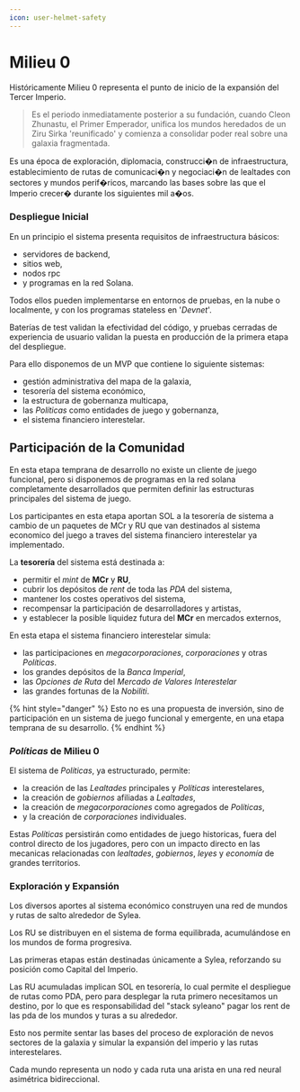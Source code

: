 ```yaml
---
icon: user-helmet-safety
---
```


# Milieu 0

Históricamente Milieu 0 representa el punto de inicio de la expansión del Tercer Imperio.

> Es el periodo inmediatamente posterior a su fundación, cuando Cleon Zhunastu, el Primer Emperador, unifica los mundos heredados de un Ziru Sirka 'reunificado' y comienza a consolidar poder real sobre una galaxia fragmentada.

Es una época de exploración, diplomacia, construcci�n de infraestructura, establecimiento de rutas de comunicaci�n y negociaci�n de lealtades con sectores y mundos perif�ricos, marcando las bases sobre las que el Imperio crecer� durante los siguientes mil a�os.

### Despliegue Inicial

En un principio el sistema presenta requisitos de infraestructura básicos:

* servidores de backend,
* sitios web,
* nodos rpc
* y programas en la red Solana.

Todos ellos pueden implementarse en entornos de pruebas, en la nube o localmente, y con los programas stateless en '_Devnet_'.

Baterías de test validan la efectividad del código, y pruebas cerradas de experiencia de usuario validan la puesta en producción de la primera etapa del despliegue.

Para ello disponemos de un MVP que contiene lo siguiente sistemas:

* gestión administrativa del mapa de la galaxia,
* tesorería del sistema económico,
* la estructura de gobernanza multicapa,
* las _Políticas_ como entidades de juego y gobernanza,
* el sistema financiero interestelar.

## Participación de la Comunidad

En esta etapa temprana de desarrollo no existe un cliente de juego funcional, pero si disponemos de programas en la red solana completamente desarrollados que permiten definir las estructuras principales del sistema de juego.

Los participantes en esta etapa aportan SOL a la tesorería de sistema a cambio de un paquetes de MCr y RU que van destinados al sistema economico del juego a traves del sistema financiero interestelar ya implementado.

La **tesorería** del sistema está destinada a:

* permitir el _mint_ de **MCr** y **RU**,
* cubrir los depósitos de _rent_ de toda las _PDA_ del sistema,
* mantener los costes operativos del sistema,
* recompensar la participación de desarrolladores y artistas,
* y establecer la posible liquidez futura del **MCr** en mercados externos,

En esta etapa el sistema financiero interestelar simula:

* las participaciones en _megacorporaciones_, _corporaciones_ y otras _Políticas_.
* los grandes depósitos de la _Banca Imperial_,
* las _Opciones de Ruta_ del _Mercado de Valores Interestelar_
* las grandes fortunas de la _Nobiliti_.

{% hint style="danger" %}
Esto no es una propuesta de inversión, sino de participación en un sistema de juego funcional y emergente, en una etapa temprana de su desarrollo.
{% endhint %}

### _Políticas_ de Milieu 0

El sistema de _Políticas_, ya estructurado, permite:

* la creación de las _Lealtades_ principales y _Políticas_ interestelares,
* la creación de _gobiernos_ afiliadas a _Lealtades_,
* la creación de _megacorporaciones_ como agregados de _Políticas_,
* y la creación de _corporaciones_ individuales.

Estas _Políticas_ persistirán como entidades de juego historicas, fuera del control directo de los jugadores, pero con un impacto directo en las mecanicas relacionadas con _lealtades_, _gobiernos_, _leyes_ y _economía_ de grandes territorios.

### Exploración y Expansión

Los diversos aportes al sistema económico construyen una red de mundos y rutas de salto alrededor de Sylea.

Los RU se distribuyen en el sistema de forma equilibrada, acumulándose en los mundos de forma progresiva.

Las primeras etapas están destinadas únicamente a Sylea, reforzando su posición como Capital del Imperio.

Las RU acumuladas implican SOL en tesorería, lo cual permite el despliegue de rutas como PDA, pero para desplegar la ruta primero necesitamos un destino, por lo que es responsabilidad del "stack syleano" pagar los rent de las pda de los mundos y turas a su alrededor.

Esto nos permite sentar las bases del proceso de exploración de nevos sectores de la galaxia y simular la expansión del imperio y las rutas interestelares.

Cada mundo representa un nodo y cada ruta una arista en una red neural asimétrica bidireccional.
